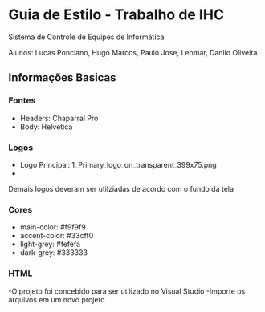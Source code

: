 # Guia de Estilo - Trabalho de IHC
Sistema de Controle de Equipes de Informática

Alunos: 
Lucas Ponciano, 
Hugo Marcos, 
Paulo Jose, 
Leomar, 
Danilo Oliveira

## Informações Basicas

### Fontes
- Headers: Chaparral Pro
- Body: Helvetica

### Logos
- Logo Principal: 1_Primary_logo_on_transparent_399x75.png
-
Demais logos deveram ser utilziadas de acordo com o fundo da tela

### Cores
- main-color: #f9f9f9
- accent-color: #33cff0
- light-grey: #fefefa
- dark-grey: #333333

### HTML
-O projeto foi concebido para ser utilizado no Visual Studio
-Importe os arquivos em um novo projeto
